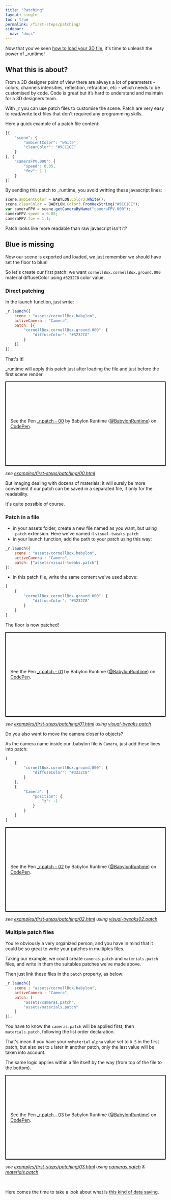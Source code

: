 ```yaml
---
title: "Patching"
layout: single
toc : true
permalink: /first-steps/patching/
sidebar:
  nav: "docs"  
---
```


Now that you've seen [how to load your 3D file](../launch), it's time to unleash the power of \_runtime!

## What this is about?

From a 3D designer point of view there are always a lot of parameters - colors, channels intensities, reflection, refraction, etc - which needs to be customised by code. 
Code is great but it’s hard to understand and maintain for a 3D designers team.

With \_r you can use patch files to customise the scene. Patch are very easy to read/write text files that don't required any programming skills.

Here a quick example of a patch file content:

```javascript
[{
    "scene": {
        "ambientColor": "white",
        "clearColor": "#9CC1CE"
    }
}, {
    "cameraFPV.000": {
        "speed": 0.05,
        "fov": 1.1
    }
}]
```

By sending this patch to \_runtime, you avoid writting these javascript lines:

```javascript
scene.ambientColor = BABYLON.Color3.White();
scene.clearColor = BABYLON.Color3.FromHexString("#9CC1CE");
var cameraFPV = scene.getCameraByName("cameraFPV.000");
cameraFPV.speed = 0.05;
cameraFPV.fov = 1.1;
```

Patch looks like more readable than raw javascript isn't it?

## Blue is missing

Now our scene is exported and loaded, we just remember we should have set the floor to blue!

So let's create our first patch: we want `cornellBox.cornellBox.ground.000` material diffuseColor using `#3232C8` color value.

### Direct patching

In the launch function, just write:

```javascript
_r.launch({
    scene : "assets/cornellBox.babylon",
    activeCamera : "Camera",
    patch: [{
        "cornellBox.cornellBox.ground.000": {
            "diffuseColor": "#3232C8"
        }
    }]
});
```
That's it!

\_runtime will apply this patch just after loading the file and just before the first scene render.

<p class="codepen" data-height="265" data-theme-id="light" data-default-tab="js,result" data-user="BabylonRuntime" data-slug-hash="zbWpQZ" data-preview="true" style="height: 265px; box-sizing: border-box; display: flex; align-items: center; justify-content: center; border: 2px solid black; margin: 1em 0; padding: 1em;" data-pen-title="_r.patch - 00">
  <span>See the Pen <a href="https://codepen.io/BabylonRuntime/pen/zbWpQZ/">
  _r.patch - 00</a> by Babylon Runtime (<a href="https://codepen.io/BabylonRuntime">@BabylonRuntime</a>)
  on <a href="https://codepen.io">CodePen</a>.</span>
</p>
<script async src="https://static.codepen.io/assets/embed/ei.js"></script>

*see [examples/first-steps/patching/00.html](https://github.com/babylon-runtime/_r.assets/blob/master/examples/first-steps/patching/00.html)*

But imaging dealing with dozens of materials: it will surely be more convenient if our patch can be saved in a separated file, if only for the readability.

It's quite possible of course.

### Patch in a file

- in your assets folder, create a new file named as you want, but using `.patch` extension. Here we've named it `visual-tweaks.patch`
- in your launch function, add the path to your patch using this way:

```javascript
_r.launch({
    scene : "assets/cornellBox.babylon",
    activeCamera : "Camera",
    patch: ["assets/visual-tweaks.patch"]
});
```

- in this patch file, write the same content we've used above:
 
```javascript
[
    {
        "cornellBox.cornellBox.ground.000": {
            "diffuseColor": "#3232C8"
        }
    }
]
```

The floor is now patched!

<p class="codepen" data-height="" data-theme-id="light" data-default-tab="js,result" data-user="BabylonRuntime" data-slug-hash="bZYGMJ" data-preview="true" style="height: 265px; box-sizing: border-box; display: flex; align-items: center; justify-content: center; border: 2px solid black; margin: 1em 0; padding: 1em;" data-pen-title="_r.patch - 01">
  <span>See the Pen <a href="https://codepen.io/BabylonRuntime/pen/bZYGMJ/">
  _r.patch - 01</a> by Babylon Runtime (<a href="https://codepen.io/BabylonRuntime">@BabylonRuntime</a>)
  on <a href="https://codepen.io">CodePen</a>.</span>
</p>
<script async src="https://static.codepen.io/assets/embed/ei.js"></script>

*see [examples/first-steps/patching/01.html](https://github.com/babylon-runtime/_r.assets/blob/master/examples/first-steps/patching/01.html) using [visual-tweaks.patch](https://github.com/babylon-runtime/_r.assets/blob/master/examples/first-steps/patching/assets/visual-tweaks.patch)*

Do you also want to move the camera closer to objects?

As the camera name inside our .babylon file is `Camera`, just add these lines into patch:

```javascript
[
    {
        "cornellBox.cornellBox.ground.000": {
            "diffuseColor": "#3232C8"
        }
    },
    {
        "Camera": {
            "position": {
                "z": -1
            }
        }
    }
]
```

<p class="codepen" data-height="" data-theme-id="light" data-default-tab="js,result" data-user="BabylonRuntime" data-slug-hash="ywPLEN" data-preview="true" style="height: 265px; box-sizing: border-box; display: flex; align-items: center; justify-content: center; border: 2px solid black; margin: 1em 0; padding: 1em;" data-pen-title="_r.patch - 02">
  <span>See the Pen <a href="https://codepen.io/BabylonRuntime/pen/ywPLEN/">
  _r.patch - 02</a> by Babylon Runtime (<a href="https://codepen.io/BabylonRuntime">@BabylonRuntime</a>)
  on <a href="https://codepen.io">CodePen</a>.</span>
</p>
<script async src="https://static.codepen.io/assets/embed/ei.js"></script>

*see [examples/first-steps/patching/02.html](https://github.com/babylon-runtime/_r.assets/blob/master/examples/first-steps/patching/02.html) using [visual-tweaks02.patch](https://github.com/babylon-runtime/_r.assets/blob/master/examples/first-steps/patching/assets/visual-tweaks02.patch)*

### Multiple patch files

You're obviously a very organized person, and you have in mind that it could be so great to write your patches in multiples files.

Taking our example, we could create `cameras.patch` and `materials.patch` files, and write in them the suitables patches we've made above.

Then just link these files in the `patch` property, as below:


```javascript
_r.launch({
    scene : "assets/cornellBox.babylon",
    activeCamera : "Camera",
    patch: [
        "assets/cameras.patch",
        "assets/materials.patch"
    ]
});
```

You have to know the `cameras.patch` will be applied first, then `materials.patch`, following the list order declaration.

That's mean if you have your `myMaterial` `alpha` value set to `0.5` in the first patch, but also set to `1` later in another patch, only the last value will be taken into account.

The same logic applies within a file itself by the way (from top of the file to the bottom).

<p class="codepen" data-height="265" data-theme-id="light" data-default-tab="js,result" data-user="BabylonRuntime" data-slug-hash="QomQzd" data-preview="true" style="height: 265px; box-sizing: border-box; display: flex; align-items: center; justify-content: center; border: 2px solid black; margin: 1em 0; padding: 1em;" data-pen-title="_r.patch - 03">
  <span>See the Pen <a href="https://codepen.io/BabylonRuntime/pen/QomQzd/">
  _r.patch - 03</a> by Babylon Runtime (<a href="https://codepen.io/BabylonRuntime">@BabylonRuntime</a>)
  on <a href="https://codepen.io">CodePen</a>.</span>
</p>
<script async src="https://static.codepen.io/assets/embed/ei.js"></script>

*see [examples/first-steps/patching/03.html](https://github.com/babylon-runtime/_r.assets/blob/master/examples/first-steps/patching/02.html) using [cameras.patch](https://github.com/babylon-runtime/_r.assets/blob/master/examples/first-steps/patching/assets/cameras.patch) & [materials.patch](https://github.com/babylon-runtime/_r.assets/blob/master/examples/first-steps/patching/assets/materials.patch)*

<br>

Here comes the time to take a look about what is [this kind of data saving](../json).